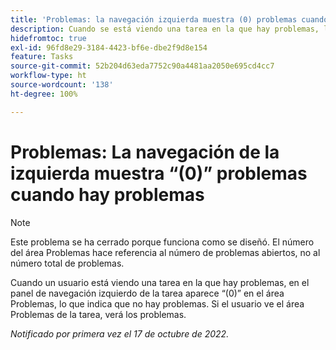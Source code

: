 ```yaml
---
title: 'Problemas: la navegación izquierda muestra (0) problemas cuando hay problemas'
description: Cuando se está viendo una tarea en la que hay problemas, la navegación izquierda de la tarea muestra (0) en el área Problemas, lo que indica que no hay problemas. Si el usuario ve el área Problemas de la tarea, verá los problemas.
hidefromtoc: true
exl-id: 96fd8e29-3184-4423-bf6e-dbe2f9d8e154
feature: Tasks
source-git-commit: 52b204d63eda7752c90a4481aa2050e695cd4cc7
workflow-type: ht
source-wordcount: '138'
ht-degree: 100%

---
```


# Problemas: La navegación de la izquierda muestra “(0)” problemas cuando hay problemas

>[!NOTE]
>
>Este problema se ha cerrado porque funciona como se diseñó. El número del área Problemas hace referencia al número de problemas abiertos, no al número total de problemas.

Cuando un usuario está viendo una tarea en la que hay problemas, en el panel de navegación izquierdo de la tarea aparece “(0)” en el área Problemas, lo que indica que no hay problemas. Si el usuario ve el área Problemas de la tarea, verá los problemas.

_Notificado por primera vez el 17 de octubre de 2022._
